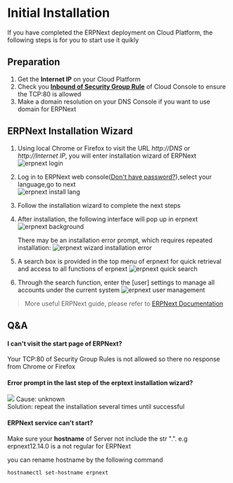# Initial Installation

If you have completed the ERPNext deployment on Cloud Platform, the following steps is for you to start use it quikly

## Preparation

1. Get the **Internet IP** on your Cloud Platform
2. Check you **[Inbound of Security Group Rule](https://support.websoft9.com/docs/faq/tech-instance.html)** of Cloud Console to ensure the TCP:80 is allowed
3. Make a domain resolution on your DNS Console if you want to use domain for ERPNext

## ERPNext Installation Wizard

1. Using local Chrome or Firefox to visit the URL *http://DNS* or *http://Internet IP*, you will enter installation wizard of ERPNext
   ![erpnext login](https://libs.websoft9.com/Websoft9/DocsPicture/en/erpnext/erpnext-login-websoft9.png)

2. Log in to ERPNext web console([Don't have password?](/stack-accounts.md#erpnext)),select your language,go to next  
   ![erpnext install lang](https://libs.websoft9.com/Websoft9/DocsPicture/en/erpnext/erpnext-installlanguage-websoft9.png)

3. Follow the installation wizard to complete the next steps

4. After installation, the following interface will pop up in erpnext
   ![erpnext background](https://libs.websoft9.com/Websoft9/DocsPicture/en/erpnext/erpnext-ok-websoft9.png)

   There may be an installation error prompt, which requires repeated installation:
   ![erpnext wizard installation error](https://libs.websoft9.com/Websoft9/DocsPicture/zh/erpnext/erpnext-wizarderror-websoft9.png)

5. A search box is provided in the top menu of erpnext for quick retrieval and access to all functions of erpnext
   ![erpnext quick search](https://libs.websoft9.com/Websoft9/DocsPicture/en/erpnext/erpnext-usersearch-websoft9.png)

6. Through the search function, enter the [user] settings to manage all accounts under the current system
   ![erpnext user management](https://libs.websoft9.com/Websoft9/DocsPicture/en/erpnext/erpnext-userlist-websoft9.png)

> More useful ERPNext guide, please refer to [ERPNext Documentation](https://erpnext.com/)

## Q&A

#### I can't visit the start page of ERPNext?

Your TCP:80 of Security Group Rules is not allowed so there no response from Chrome or Firefox

#### Error prompt in the last step of the erptext installation wizard?

![](https://libs.websoft9.com/Websoft9/DocsPicture/zh/erpnext/erpnext-wizarderror-websoft9.png)
Cause: unknown  
Solution: repeat the installation several times until successful

#### ERPNext service can't start? 

Make sure your **hostname** of Server not include the str ".". e.g erpnext12.14.0 is a not regular for ERPNext

you can rename hostname by the following command

```
hostnamectl set-hostname erpnext
```